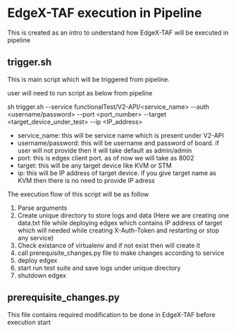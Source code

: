 # EdgeX-TAF execution in Pipeline

This is created as an intro to understand how EdgeX-TAF will be executed in pipeline

## trigger.sh

This is main script which will be triggered from pipeline.

user will need to run script as below from pipeline

sh trigger.sh --service functionalTest/V2-API/<service_name> --auth <username/password> --port <port_number> --target <target_device_under_test> --ip <IP_address>

   * service_name: this will be service name which is present under V2-API
   * username/password: this will be username and password of board. if user will not provide then it will
                        take default as admin/admin
   * port: this is edgex client port. as of now we will take as 8002
   * target: this will be any target device like KVM or STM
   * ip: this will be IP address of target device. if you give target name as KVM then there is no need to provide IP adress


The execution flow of this script will be as follow
   1. Parse arguments
   2. Create unique directory to store logs and data (Here we are creating one data.txt file while deploying edgex which contains IP address of target which will needed while creating X-Auth-Token and restarting or stop any service)
   3. Check existance of virtualenv and if not exist then will create it
   4. call prerequisite_changes.py file to make changes according to service
   5. deploy edgex
   6. start run test suite and save logs under unique directory
   7. shutdown edgex

## prerequisite_changes.py

This file contains required modification to be done in EdgeX-TAF before execution start
